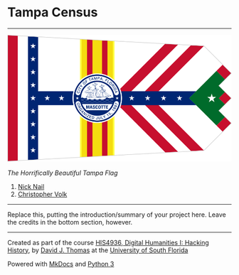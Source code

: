 # Tampa Census

---


![](imgs/956px-Flag_of_Tampa,_Florida.png)

*The Horrifically Beautiful Tampa Flag*



1. [Nick Nail](mailto:nnail@mail.usf.edu)
2. [Christopher Volk](mailto:cvolk@mail.usf.edu)


---

Replace this, putting the introduction/summary of your project here. Leave the credits in the bottom section, however.

---

Created as part of the course [HIS4936, Digital Humanities I: Hacking History](https://hacking-history.readthedocs.io), by [David J. Thomas](https://github.com/thePortus) at the [University of South Florida](https://www.usf.edu)

Powered with [MkDocs](https://mkdocs.org) and [Python 3](https://python.org)
